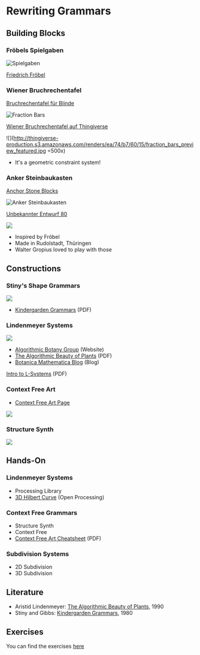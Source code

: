 Rewriting Grammars
==================

## Building Blocks

### Fröbels Spielgaben

![Spielgaben](https://pbs.twimg.com/media/BdVaiAbCMAALdUl.jpg)

[Friedrich Fröbel](http://de.wikipedia.org/wiki/Friedrich_Fr%C3%B6bel)

### Wiener Bruchrechentafel

[Bruchrechentafel für Blinde](https://archive.org/stream/derblindenunterr00alex#page/112/mode/1up)

![Fraction Bars](https://pbs.twimg.com/media/BcsmzRWCcAEl9Yw.jpg)

[Wiener Bruchrechentafel auf Thingiverse](http://www.thingiverse.com/thing:218491)

![](http://thingiverse-production.s3.amazonaws.com/renders/ea/74/b7/60/15/fraction_bars_preview_featured.jpg =500x)

* It's a geometric constraint system!


### Anker Steinbaukasten

[Anchor Stone Blocks](http://en.wikipedia.org/wiki/Anchor_Stone_Blocks)

![Anker Steinbaukasten](http://upload.wikimedia.org/wikipedia/commons/thumb/e/ec/Anker_Steinbaukasten_4_003.JPG/640px-Anker_Steinbaukasten_4_003.JPG)

[Unbekannter Entwurf 80](http://www.ankerstein.ch/downloads/)

![](https://pbs.twimg.com/media/BmYn2FNCMAA38sj.png)

* Inspired by Fröbel
* Made in Rudolstadt, Thüringen
* Walter Gropius loved to play with those

## Constructions

### Stiny's Shape Grammars

![](https://pbs.twimg.com/media/Bd8OftCCIAAbwDz.png)

* [Kindergarden Grammars][STI80] (PDF)

### Lindenmeyer Systems

![](http://algorithmicbotany.org/banner.jpg)

* [Algorithmic Botany Group](http://algorithmicbotany.org) (Website)
* [The Algorithmic Beauty of Plants][LIN90] (PDF)
* [Botanica Mathematica Blog](http://botanicamathematica.wordpress.com) (Blog)

[Intro to L-Systems](http://www.cg.tuwien.ac.at/courses/Fraktale/PDF/fractals8.pdf) (PDF)


### Context Free Art

* [Context Free Art Page](http://www.contextfreeart.org/)

![](http://n-hamaguch.img.jugem.jp/20091017_1144138.jpg)


### Structure Synth

![](http://structuresynth.sourceforge.net/images/ss1.jpg)


## Hands-On

### Lindenmeyer Systems

* Processing Library
* [3D Hilbert Curve](http://www.openprocessing.org/sketch/7291) (Open Processing)

### Context Free Grammars

* Structure Synth
* Context Free
* [Context Free Art Cheatsheet](http://glyphic.s3.amazonaws.com/cfa/download/CF%20nutshell%20A4.pdf) (PDF)

### Subdivision Systems

* 2D Subdivision
* 3D Subdivision

## Literature

* Aristid Lindenmeyer: [The Algorithmic Beauty of Plants][LIN90], 1990
* Stiny and Gibbs: [Kindergarden Grammars][STI80], 1980

## Exercises

You can find the exercises [here](exercises/readme.md)

[LIN90]:http://algorithmicbotany.org/papers/abop/abop.pdf
[STI80]:http://www.andrew.cmu.edu/course/48-747/subFrames/readings/Stiny.kindergartenGrammars.pdf






